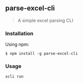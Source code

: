 ## parse-excel-cli
> A simple excel parsing CLI

### Installation
Using npm:
```
$ npm install -g parse-excel-cli
```

### Usage
```
xcli run
```



